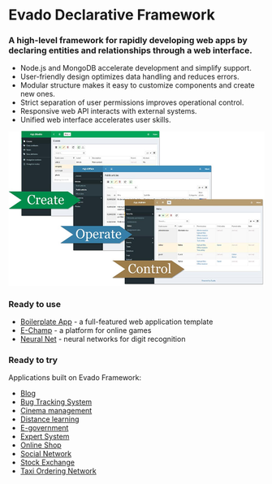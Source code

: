 # Evado Declarative Framework

### A high-level framework for rapidly developing web apps by declaring entities and relationships through a web interface.

- Node.js and MongoDB accelerate development and simplify support.
- User-friendly design optimizes data handling and reduces errors.
- Modular structure makes it easy to customize components and create new ones.
- Strict separation of user permissions improves operational control.
- Responsive web API interacts with external systems.
- Unified web interface accelerates user skills.

[![Evado Declarative Framework](doc/evado-framework-steps.jpg)](http://nervebit.com)

### Ready to use

- [Boilerplate App](https://github.com/mkhorin/evado-app-boilerplate) - a full-featured web application template
- [E-Champ](https://github.com/mkhorin/e-champ) - a platform for online games
- [Neural Net](https://github.com/mkhorin/neural-net) - neural networks for digit recognition

### Ready to try

Applications built on Evado Framework:

- [Blog](https://github.com/mkhorin/evado-app-blog)
- [Bug Tracking System](https://github.com/mkhorin/evado-app-bugs)
- [Cinema management](https://github.com/mkhorin/evado-app-cinema)
- [Distance learning](https://github.com/mkhorin/evado-app-elearning)
- [E-government](https://github.com/mkhorin/evado-app-egov)
- [Expert System](https://github.com/mkhorin/evado-app-expert)
- [Online Shop](https://github.com/mkhorin/evado-app-shop)
- [Social Network](https://github.com/mkhorin/evado-app-social)
- [Stock Exchange](https://github.com/mkhorin/evado-app-exchange)
- [Taxi Ordering Network](https://github.com/mkhorin/evado-app-taxi)